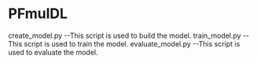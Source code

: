 # PFmulDL
create_model.py --This script is used to build the model.
train_model.py --This script is used to train the model.
evaluate_model.py --This script is used to evaluate the model.
